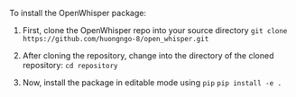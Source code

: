 To install the OpenWhisper package: 

1. First, clone the OpenWhisper repo into your source directory
`git clone https://github.com/huongngo-8/open_whisper.git`

2. After cloning the repository, change into the directory of the cloned repository:
`cd repository`

3. Now, install the package in editable mode using `pip`
`pip install -e .`
